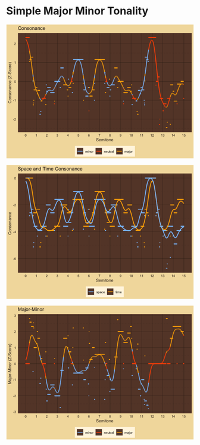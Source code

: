 Simple Major Minor Tonality
================

![](../figures/Simple-Major-Minor-Tonality-unnamed-chunk-3-1.png)<!-- -->

![](../figures/Simple-Major-Minor-Tonality-unnamed-chunk-4-1.png)<!-- -->

![](../figures/Simple-Major-Minor-Tonality-unnamed-chunk-5-1.png)<!-- -->
